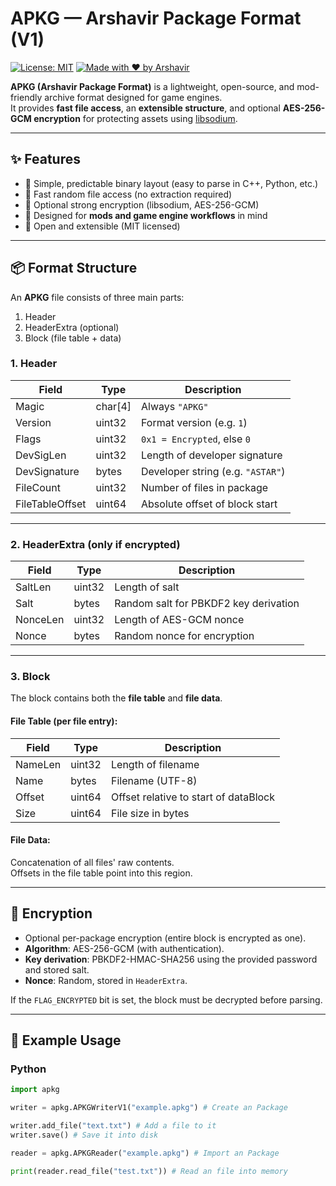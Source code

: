 # APKG — Arshavir Package Format (V1)
[![License: MIT](https://img.shields.io/badge/License-MIT-blue.svg)](LICENSE)
[![Made with ❤️ by Arshavir](https://img.shields.io/badge/Made%20by-Arshavir%20Mirzakhani-red)](#)

**APKG (Arshavir Package Format)** is a lightweight, open-source, and mod-friendly archive format designed for game engines.  
It provides **fast file access**, an **extensible structure**, and optional **AES-256-GCM encryption** for protecting assets using [libsodium](https://doc.libsodium.org/).

---

## ✨ Features
- 🔹 Simple, predictable binary layout (easy to parse in C++, Python, etc.)
- 🔹 Fast random file access (no extraction required)
- 🔹 Optional strong encryption (libsodium, AES-256-GCM)
- 🔹 Designed for **mods and game engine workflows** in mind
- 🔹 Open and extensible (MIT licensed)

---

## 📦 Format Structure

An **APKG** file consists of three main parts:
1. Header 
2. HeaderExtra (optional)
3. Block (file table + data)


### **1. Header**
| Field             | Type     | Description                        |
|-------------------|----------|------------------------------------|
| Magic             | char[4]  | Always `"APKG"`                    |
| Version           | uint32   | Format version (e.g. `1`)          |
| Flags             | uint32   | `0x1 = Encrypted`, else `0`        |
| DevSigLen         | uint32   | Length of developer signature      |
| DevSignature      | bytes    | Developer string (e.g. `"ASTAR"`) |
| FileCount         | uint32   | Number of files in package         |
| FileTableOffset   | uint64   | Absolute offset of block start     |

---

### **2. HeaderExtra (only if encrypted)**
| Field     | Type   | Description                           |
|-----------|--------|---------------------------------------|
| SaltLen   | uint32 | Length of salt                        |
| Salt      | bytes  | Random salt for PBKDF2 key derivation |
| NonceLen  | uint32 | Length of AES-GCM nonce               |
| Nonce     | bytes  | Random nonce for encryption           |

---

### **3. Block**
The block contains both the **file table** and **file data**.

#### File Table (per file entry):
| Field     | Type     | Description                          |
|-----------|----------|--------------------------------------|
| NameLen   | uint32   | Length of filename                   |
| Name      | bytes    | Filename (UTF-8)                     |
| Offset    | uint64   | Offset relative to start of dataBlock|
| Size      | uint64   | File size in bytes                   |

#### File Data:
Concatenation of all files' raw contents.  
Offsets in the file table point into this region.

---

## 🔐 Encryption
- Optional per-package encryption (entire block is encrypted as one).  
- **Algorithm**: AES-256-GCM (with authentication).  
- **Key derivation**: PBKDF2-HMAC-SHA256 using the provided password and stored salt.  
- **Nonce**: Random, stored in `HeaderExtra`.  

If the `FLAG_ENCRYPTED` bit is set, the block must be decrypted before parsing.

---

## 🚀 Example Usage

### Python

```python
import apkg

writer = apkg.APKGWriterV1("example.apkg") # Create an Package

writer.add_file("text.txt") # Add a file to it
writer.save() # Save it into disk

reader = apkg.APKGReader("example.apkg") # Import an Package

print(reader.read_file("test.txt")) # Read an file into memory
```